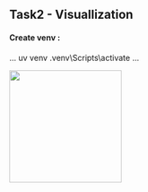 ## Task2 - Visuallization 

#### Create venv :
...
uv venv 
.venv\Scripts\activate
...







<div>
  <img src = "C:\ds_task2/bar_chart_category" width = "200px" />
</div>

